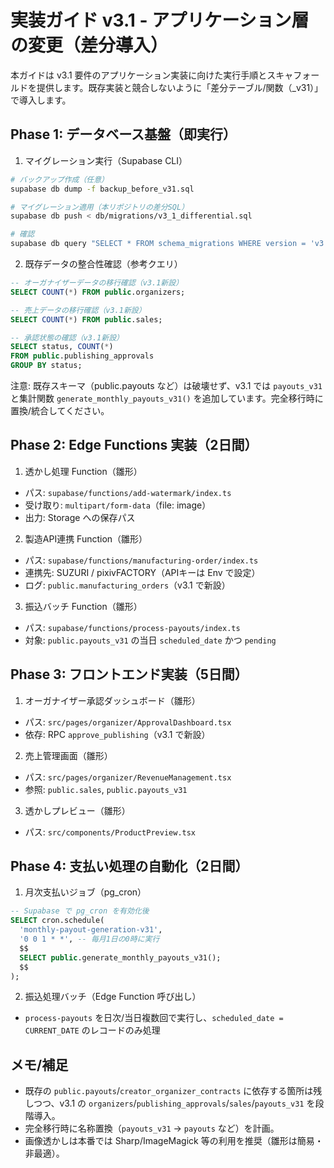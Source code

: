 # 実装ガイド v3.1 - アプリケーション層の変更（差分導入）

本ガイドは v3.1 要件のアプリケーション実装に向けた実行手順とスキャフォールドを提供します。既存実装と競合しないように「差分テーブル/関数（_v31）」で導入します。

## Phase 1: データベース基盤（即実行）

1. マイグレーション実行（Supabase CLI）

```bash
# バックアップ作成（任意）
supabase db dump -f backup_before_v31.sql

# マイグレーション適用（本リポジトリの差分SQL）
supabase db push < db/migrations/v3_1_differential.sql

# 確認
supabase db query "SELECT * FROM schema_migrations WHERE version = 'v3.1_differential_update'"
```

2. 既存データの整合性確認（参考クエリ）

```sql
-- オーガナイザーデータの移行確認（v3.1新設）
SELECT COUNT(*) FROM public.organizers;

-- 売上データの移行確認（v3.1新設）
SELECT COUNT(*) FROM public.sales;

-- 承認状態の確認（v3.1新設）
SELECT status, COUNT(*) 
FROM public.publishing_approvals 
GROUP BY status;
```

注意: 既存スキーマ（public.payouts など）は破壊せず、v3.1 では `payouts_v31` と集計関数 `generate_monthly_payouts_v31()` を追加しています。完全移行時に置換/統合してください。

## Phase 2: Edge Functions 実装（2日間）

1) 透かし処理 Function（雛形）

- パス: `supabase/functions/add-watermark/index.ts`
- 受け取り: `multipart/form-data`（file: image）
- 出力: Storage への保存パス

2) 製造API連携 Function（雛形）

- パス: `supabase/functions/manufacturing-order/index.ts`
- 連携先: SUZURI / pixivFACTORY（APIキーは Env で設定）
- ログ: `public.manufacturing_orders`（v3.1 で新設）

3) 振込バッチ Function（雛形）

- パス: `supabase/functions/process-payouts/index.ts`
- 対象: `public.payouts_v31` の当日 `scheduled_date` かつ `pending`

## Phase 3: フロントエンド実装（5日間）

1) オーガナイザー承認ダッシュボード（雛形）

- パス: `src/pages/organizer/ApprovalDashboard.tsx`
- 依存: RPC `approve_publishing`（v3.1 で新設）

2) 売上管理画面（雛形）

- パス: `src/pages/organizer/RevenueManagement.tsx`
- 参照: `public.sales`, `public.payouts_v31`

3) 透かしプレビュー（雛形）

- パス: `src/components/ProductPreview.tsx`

## Phase 4: 支払い処理の自動化（2日間）

1) 月次支払いジョブ（pg_cron）

```sql
-- Supabase で pg_cron を有効化後
SELECT cron.schedule(
  'monthly-payout-generation-v31',
  '0 0 1 * *', -- 毎月1日の0時に実行
  $$
  SELECT public.generate_monthly_payouts_v31();
  $$
);
```

2) 振込処理バッチ（Edge Function 呼び出し）

- `process-payouts` を日次/当日複数回で実行し、`scheduled_date = CURRENT_DATE` のレコードのみ処理

## メモ/補足
- 既存の `public.payouts`/`creator_organizer_contracts` に依存する箇所は残しつつ、v3.1 の `organizers`/`publishing_approvals`/`sales`/`payouts_v31` を段階導入。
- 完全移行時に名称置換（`payouts_v31` → `payouts` など）を計画。
- 画像透かしは本番では Sharp/ImageMagick 等の利用を推奨（雛形は簡易・非最適）。

